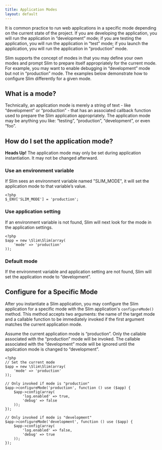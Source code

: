 ```yaml
---
title: Application Modes
layout: default
---
```


It is common practice to run web applications in a specific mode depending on the current state of the project.
If you are developing the application, you will run the application in “development” mode; if you are testing the
application, you will run the application in “test” mode; if you launch the application, you will run the application
in “production” mode.

Slim supports the concept of modes in that you may define your own modes and prompt Slim to prepare itself
appropriately for the current mode. For example, you may want to enable debugging in “development” mode but not
in “production” mode. The examples below demonstrate how to configure Slim differently for a given mode.

## What is a mode?

Technically, an application mode is merely a string of text - like “development” or “production” - that has an
associated callback function used to prepare the Slim application appropriately. The application mode may be
anything you like: “testing”, “production”, “development”, or even “foo”.

## How do I set the application mode?

<div class="alert alert-info">
    <strong>Heads Up!</strong> The application mode may only be set during application instantiation. It may
    not be changed afterward.
</div>

### Use an environment variable

If Slim sees an environment variable named "SLIM_MODE", it will set the application mode to that variable’s value.

    <?php
    $_ENV['SLIM_MODE'] = 'production';

### Use application setting

If an environment variable is not found, Slim will next look for the mode in the application settings.

    <?php
    $app = new \Slim\Slim(array(
        'mode' => 'production'
    ));

### Default mode

If the environment variable and application setting are not found, Slim will set the application mode to “development”.

## Configure for a Specific Mode

After you instantiate a Slim application, you may configure the Slim application for a specific mode
with the Slim application's `configureMode()` method. This method accepts two arguments: the name of the target mode
 and a callable function to be immediately invoked if the first argument matches the current application mode.

Assume the current application mode is “production”. Only the callable associated with the “production” mode will
be invoked. The callable associated with the “development” mode will be ignored until the application mode is
changed to “development”.

    <?php
    // Set the current mode
    $app = new \Slim\Slim(array(
        'mode' => 'production'
    ));

    // Only invoked if mode is "production"
    $app->configureMode('production', function () use ($app) {
        $app->config(array(
            'log.enabled' => true,
            'debug' => false
        ));
    });

    // Only invoked if mode is "development"
    $app->configureMode('development', function () use ($app) {
        $app->config(array(
            'log.enabled' => false,
            'debug' => true
        ));
    });
